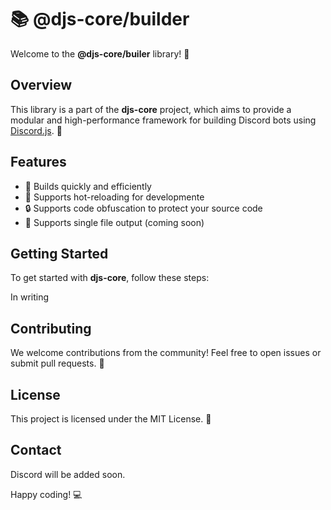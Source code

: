 # 📚 @djs-core/builder

<!-- ![GitHub Actions Workflow Status](https://img.shields.io/github/actions/workflow/status/Cleboost/djs-core/test.yml?branch=master&style=flat-square) -->
<!-- ![NPM Downloads](https://img.shields.io/npm/d18m/djs-core?style=flat-square&link=https%3A%2F%2Fnpmjs.com%2Fpackage%2Fdjs-core) -->

Welcome to the **@djs-core/builer** library! 🎉


## Overview

This library is a part of the **djs-core** project, which aims to provide a modular and high-performance framework for building Discord bots using [Discord.js](https://discord.js.org/). 🤖

## Features

- 🚀 Builds quickly and efficiently
- 🔄 Supports hot-reloading for developmente
- 🔒 Supports code obfuscation to protect your source code
- 📁 Supports single file output (coming soon)

## Getting Started

To get started with **djs-core**, follow these steps:

In writing

## Contributing

We welcome contributions from the community! Feel free to open issues or submit pull requests. 🤝

## License

This project is licensed under the MIT License. 📄

## Contact

<!-- For any questions or support, please reach out to us at [discord](mailto:support@example.com). 📧 -->

Discord will be added soon.

Happy coding! 💻
